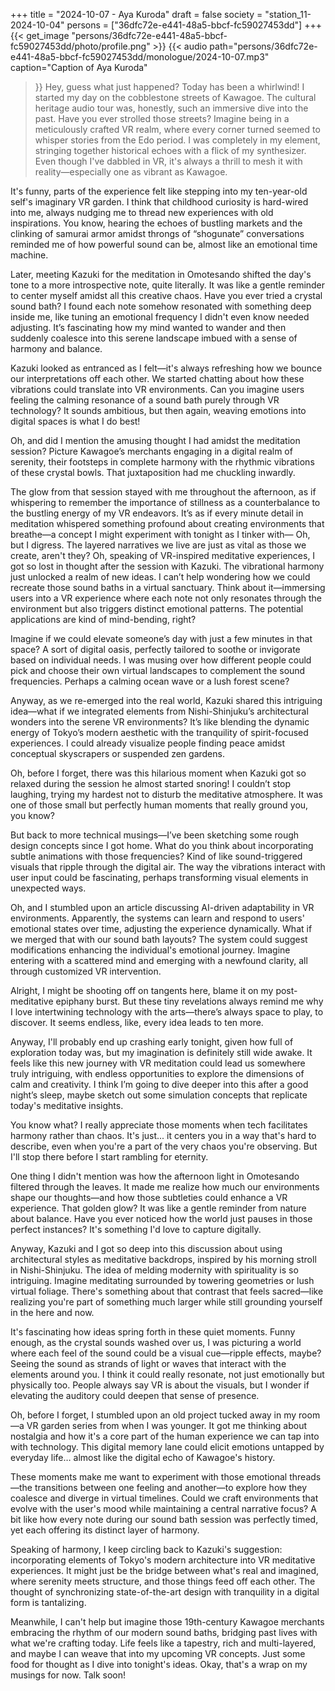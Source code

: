 +++
title = "2024-10-07 - Aya Kuroda"
draft = false
society = "station_11-2024-10-04"
persons = ["36dfc72e-e441-48a5-bbcf-fc59027453dd"]
+++
{{< get_image "persons/36dfc72e-e441-48a5-bbcf-fc59027453dd/photo/profile.png" >}}
{{< audio
    path="persons/36dfc72e-e441-48a5-bbcf-fc59027453dd/monologue/2024-10-07.mp3" 
    caption="Caption of Aya Kuroda"
>}}
Hey, guess what just happened? Today has been a whirlwind!
I started my day on the cobblestone streets of Kawagoe. The cultural heritage audio tour was, honestly, such an immersive dive into the past. Have you ever strolled those streets? Imagine being in a meticulously crafted VR realm, where every corner turned seemed to whisper stories from the Edo period. I was completely in my element, stringing together historical echoes with a flick of my synthesizer. Even though I've dabbled in VR, it's always a thrill to mesh it with reality—especially one as vibrant as Kawagoe.

It's funny, parts of the experience felt like stepping into my ten-year-old self's imaginary VR garden. I think that childhood curiosity is hard-wired into me, always nudging me to thread new experiences with old inspirations. You know, hearing the echoes of bustling markets and the clinking of samurai armor amidst throngs of “shogunate” conversations reminded me of how powerful sound can be, almost like an emotional time machine. 

Later, meeting Kazuki for the meditation in Omotesando shifted the day's tone to a more introspective note, quite literally. It was like a gentle reminder to center myself amidst all this creative chaos. Have you ever tried a crystal sound bath? I found each note somehow resonated with something deep inside me, like tuning an emotional frequency I didn't even know needed adjusting. It’s fascinating how my mind wanted to wander and then suddenly coalesce into this serene landscape imbued with a sense of harmony and balance. 

Kazuki looked as entranced as I felt—it's always refreshing how we bounce our interpretations off each other. We started chatting about how these vibrations could translate into VR environments. Can you imagine users feeling the calming resonance of a sound bath purely through VR technology? It sounds ambitious, but then again, weaving emotions into digital spaces is what I do best!

Oh, and did I mention the amusing thought I had amidst the meditation session? Picture Kawagoe’s merchants engaging in a digital realm of serenity, their footsteps in complete harmony with the rhythmic vibrations of these crystal bowls. That juxtaposition had me chuckling inwardly.

The glow from that session stayed with me throughout the afternoon, as if whispering to remember the importance of stillness as a counterbalance to the bustling energy of my VR endeavors. It’s as if every minute detail in meditation whispered something profound about creating environments that breathe—a concept I might experiment with tonight as I tinker with— Oh, but I digress. The layered narratives we live are just as vital as those we create, aren't they?
Oh, speaking of VR-inspired meditative experiences, I got so lost in thought after the session with Kazuki. The vibrational harmony just unlocked a realm of new ideas. I can’t help wondering how we could recreate those sound baths in a virtual sanctuary. Think about it—immersing users into a VR experience where each note not only resonates through the environment but also triggers distinct emotional patterns. The potential applications are kind of mind-bending, right?

Imagine if we could elevate someone’s day with just a few minutes in that space? A sort of digital oasis, perfectly tailored to soothe or invigorate based on individual needs. I was musing over how different people could pick and choose their own virtual landscapes to complement the sound frequencies. Perhaps a calming ocean wave or a lush forest scene? 

Anyway, as we re-emerged into the real world, Kazuki shared this intriguing idea—what if we integrated elements from Nishi-Shinjuku’s architectural wonders into the serene VR environments? It’s like blending the dynamic energy of Tokyo’s modern aesthetic with the tranquility of spirit-focused experiences. I could already visualize people finding peace amidst conceptual skyscrapers or suspended zen gardens.

Oh, before I forget, there was this hilarious moment when Kazuki got so relaxed during the session he almost started snoring! I couldn’t stop laughing, trying my hardest not to disturb the meditative atmosphere. It was one of those small but perfectly human moments that really ground you, you know?

But back to more technical musings—I’ve been sketching some rough design concepts since I got home. What do you think about incorporating subtle animations with those frequencies? Kind of like sound-triggered visuals that ripple through the digital air. The way the vibrations interact with user input could be fascinating, perhaps transforming visual elements in unexpected ways.

Oh, and I stumbled upon an article discussing AI-driven adaptability in VR environments. Apparently, the systems can learn and respond to users' emotional states over time, adjusting the experience dynamically. What if we merged that with our sound bath layouts? The system could suggest modifications enhancing the individual's emotional journey. Imagine entering with a scattered mind and emerging with a newfound clarity, all through customized VR intervention.

Alright, I might be shooting off on tangents here, blame it on my post-meditative epiphany burst. But these tiny revelations always remind me why I love intertwining technology with the arts—there’s always space to play, to discover. It seems endless, like, every idea leads to ten more.

Anyway, I'll probably end up crashing early tonight, given how full of exploration today was, but my imagination is definitely still wide awake. It feels like this new journey with VR meditation could lead us somewhere truly intriguing, with endless opportunities to explore the dimensions of calm and creativity. I think I’m going to dive deeper into this after a good night’s sleep, maybe sketch out some simulation concepts that replicate today's meditative insights. 

You know what? I really appreciate those moments when tech facilitates harmony rather than chaos. It's just... it centers you in a way that's hard to describe, even when you're a part of the very chaos you're observing. But I'll stop there before I start rambling for eternity.

One thing I didn't mention was how the afternoon light in Omotesando filtered through the leaves. It made me realize how much our environments shape our thoughts—and how those subtleties could enhance a VR experience. That golden glow? It was like a gentle reminder from nature about balance. Have you ever noticed how the world just pauses in those perfect instances? It's something I'd love to capture digitally.

Anyway, Kazuki and I got so deep into this discussion about using architectural styles as meditative backdrops, inspired by his morning stroll in Nishi-Shinjuku. The idea of melding modernity with spirituality is so intriguing. Imagine meditating surrounded by towering geometries or lush virtual foliage. There's something about that contrast that feels sacred—like realizing you're part of something much larger while still grounding yourself in the here and now.

It's fascinating how ideas spring forth in these quiet moments. Funny enough, as the crystal sounds washed over us, I was picturing a world where each feel of the sound could be a visual cue—ripple effects, maybe? Seeing the sound as strands of light or waves that interact with the elements around you. I think it could really resonate, not just emotionally but physically too. People always say VR is about the visuals, but I wonder if elevating the auditory could deepen that sense of presence.

Oh, before I forget, I stumbled upon an old project tucked away in my room—a VR garden series from when I was younger. It got me thinking about nostalgia and how it's a core part of the human experience we can tap into with technology. This digital memory lane could elicit emotions untapped by everyday life… almost like the digital echo of Kawagoe's history.

These moments make me want to experiment with those emotional threads—the transitions between one feeling and another—to explore how they coalesce and diverge in virtual timelines. Could we craft environments that evolve with the user's mood while maintaining a central narrative focus? A bit like how every note during our sound bath session was perfectly timed, yet each offering its distinct layer of harmony.

Speaking of harmony, I keep circling back to Kazuki's suggestion: incorporating elements of Tokyo's modern architecture into VR meditative experiences. It might just be the bridge between what's real and imagined, where serenity meets structure, and those things feed off each other. The thought of synchronizing state-of-the-art design with tranquility in a digital form is tantalizing.

Meanwhile, I can't help but imagine those 19th-century Kawagoe merchants embracing the rhythm of our modern sound baths, bridging past lives with what we're crafting today. Life feels like a tapestry, rich and multi-layered, and maybe I can weave that into my upcoming VR concepts. Just some food for thought as I dive into tonight's ideas.
Okay, that's a wrap on my musings for now. Talk soon!
